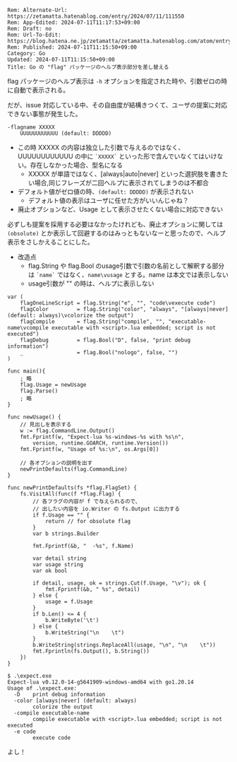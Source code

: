 ```header
Rem: Alternate-Url: https://zetamatta.hatenablog.com/entry/2024/07/11/111550
Rem: App-Edited: 2024-07-11T11:17:53+09:00
Rem: Draft: no
Rem: Url-To-Edit: https://blog.hatena.ne.jp/zetamatta/zetamatta.hatenablog.com/atom/entry/6801883189121049566
Rem: Published: 2024-07-11T11:15:50+09:00
Category: Go
Updated: 2024-07-11T11:15:50+09:00
Title: Go の "flag" パッケージのヘルプ表示部分を差し替える
```
flag パッケージのヘルプ表示は `-h` オプションを指定された時や、引数ゼロの時に自動で表示される。

だが、issue 対応している中、その自由度が結構きつくて、ユーザの提案に対応できない事態が発生した。

```
-flagname XXXXX
    UUUUUUUUUUUU (default: DDDDD)
```

+ この時 XXXXX の内容は独立した引数で与えるのではなく、UUUUUUUUUUUU の中に ``` `XXXXX` ``` といった形で含んでいなくてはいけない。存在しなかった場合、型名になる 
    + XXXXX が単語ではなく、[always|auto|never] といった選択肢を書きたい場合,同じフレーズが二回ヘルプに表示されてしまうのは不都合
+ デフォルト値がゼロ値の時、`(default: DDDDD)` が表示されない
    + デフォルト値の表示はユーザに任せた方がいいんじゃね？
+ 廃止オプションなど、Usage として表示させたくない場合に対応できない

必ずしも提案を採用する必要はなかったけれども、廃止オプションに関しては `(obsolute)` とか表示して回避するのはみっともないなーと思ったので、ヘルプ表示をさしかえることにした。

+ 改造点
    + flag.String や flag.Bool のusage引数で引数の名前として解釈する部分は ``` `name` ``` ではなく、`name\vusage` とする。name は本文では表示しない
    + usage引数が "" の時は、ヘルプに表示しない

```
var (
    flagOneLineScript = flag.String("e", "", "code\vexecute code")
    flagColor         = flag.String("color", "always", "[always|never] (default: always)\vcolorize the output")
    flagCompile       = flag.String("compile", "", "executable-name\vcompile executable with <script>.lua embedded; script is not executed")
    flagDebug         = flag.Bool("D", false, "print debug information")
    _                 = flag.Bool("nologo", false, "")
)

func main(){
    ; 略
    flag.Usage = newUsage
    flag.Parse()
    ; 略
}

func newUsage() {
    // 見出しを表示する
    w := flag.CommandLine.Output()
    fmt.Fprintf(w, "Expect-lua %s-windows-%s with %s\n",
        version, runtime.GOARCH, runtime.Version())
    fmt.Fprintf(w, "Usage of %s:\n", os.Args[0])

    // 各オプションの説明を出す
    newPrintDefaults(flag.CommandLine)
}

func newPrintDefaults(fs *flag.FlagSet) {
    fs.VisitAll(func(f *flag.Flag) {
        // 各フラグの内容が f で与えられるので、
        // 出したい内容を io.Writer の fs.Output に出力する
        if f.Usage == "" {
            return // for obsolute flag
        }
        var b strings.Builder

        fmt.Fprintf(&b, "  -%s", f.Name)

        var detail string
        var usage string
        var ok bool

        if detail, usage, ok = strings.Cut(f.Usage, "\v"); ok {
            fmt.Fprintf(&b, " %s", detail)
        } else {
            usage = f.Usage
        }
        if b.Len() <= 4 {
            b.WriteByte('\t')
        } else {
            b.WriteString("\n    \t")
        }
        b.WriteString(strings.ReplaceAll(usage, "\n", "\n    \t"))
        fmt.Fprintln(fs.Output(), b.String())
    })
}
```

```
$ .\expect.exe
Expect-lua v0.12.0-14-g5641909-windows-amd64 with go1.20.14
Usage of .\expect.exe:
  -D    print debug information
  -color [always|never] (default: always)
        colorize the output
  -compile executable-name
        compile executable with <script>.lua embedded; script is not executed
  -e code
        execute code

```

よし！
